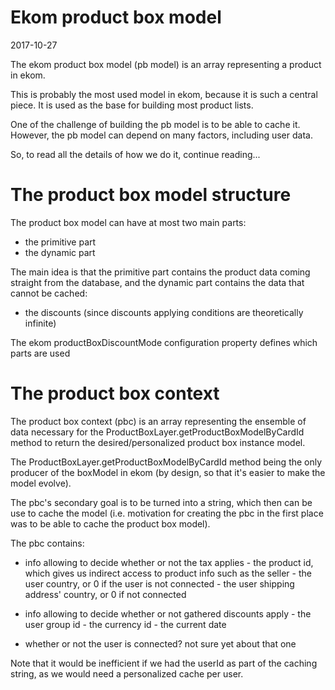 Ekom product box model
=================
2017-10-27



The ekom product box model (pb model) is an array representing a product in ekom.


This is probably the most used model in ekom, because it is such a central piece.
It is used as the base for building most product lists.



One of the challenge of building the pb model is to be able to cache it.
However, the pb model can depend on many factors, including user data.

So, to read all the details of how we do it, continue reading...



The product box model structure
===================================

The product box model can have at most two main parts:

- the primitive part
- the dynamic part



The main idea is that the primitive part contains the product data coming straight from the database,
and the dynamic part contains the data that cannot be cached:

- the discounts (since discounts applying conditions are theoretically infinite) 



The ekom productBoxDiscountMode configuration property defines which parts are used





The product box context
===============================

The product box context (pbc) is an array representing the ensemble of data necessary for the 
ProductBoxLayer.getProductBoxModelByCardId method to return the desired/personalized product box instance model.

The ProductBoxLayer.getProductBoxModelByCardId method being the only producer of the boxModel in ekom (by design, 
so that it's easier to make the model evolve).


The pbc's secondary goal is to be turned into a string, which then can be use to cache the model (i.e. motivation
for creating the pbc in the first place was to be able to cache the product box model).


The pbc contains:

- info allowing to decide whether or not the tax applies
        - the product id, which gives us indirect access to product info such as the seller
        - the user country, or 0 if the user is not connected
        - the user shipping address' country, or 0 if not connected
        
- info allowing to decide whether or not gathered discounts apply 
        - the user group id
        - the currency id
        - the current date

- whether or not the user is connected? not sure yet about that one
 
 
 
Note that it would be inefficient if we had the userId as part of the caching string, as we would need a personalized 
cache per user. 
 






